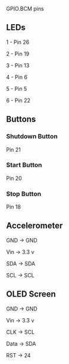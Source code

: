 GPIO.BCM pins

## LEDs
1 - Pin 26

2 - Pin 19

3 - Pin 13

4 - Pin 6

5 - Pin 5

6 - Pin 22
## Buttons
### Shutdown Button
Pin 21
### Start Button
Pin 20
### Stop Button
Pin 18
## Accelerometer
GND -> GND

Vin -> 3.3 v

SDA -> SDA

SCL -> SCL
## OLED Screen
GND -> GND

Vin -> 3.3 v

CLK -> SCL

Data -> SDA

RST -> 24
